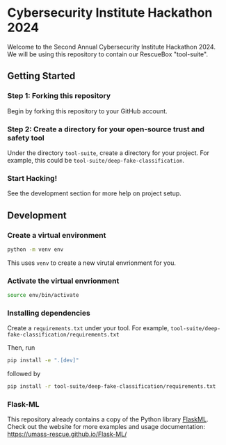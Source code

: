 # Cybersecurity Institute Hackathon 2024

Welcome to the Second Annual Cybersecurity Institute Hackathon 2024. We will be using this repository to contain our RescueBox "tool-suite".

## Getting Started

### Step 1: Forking this repository

Begin by forking this repository to your GitHub account.

### Step 2: Create a directory for your open-source trust and safety tool

Under the directory `tool-suite`, create a directory for your project. For example, this could be `tool-suite/deep-fake-classification`.

### Start Hacking!

See the development section for more help on project setup.

## Development

### Create a virtual environment

```bash
python -m venv env
```

This uses `venv` to create a new virutal envrionment for you.

### Activate the virtual envrionment

```bash
source env/bin/activate
```

### Installing dependencies

Create a `requirements.txt` under your tool. For example, `tool-suite/deep-fake-classification/requirements.txt`

Then, run

```bash
pip install -e ".[dev]"
```

followed by

```bash
pip install -r tool-suite/deep-fake-classification/requirements.txt
```

### Flask-ML

This repository already contains a copy of the Python library [FlaskML](umass-rescue.github.io/Flask-ML/). Check out the website for more examples and usage documentation: https://umass-rescue.github.io/Flask-ML/
